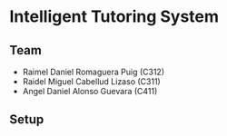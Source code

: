 # Intelligent Tutoring System

## Team
- Raimel Daniel Romaguera Puig (C312)
- Raidel Miguel Cabellud Lizaso (C311)
- Angel Daniel Alonso Guevara (C411)

## Setup